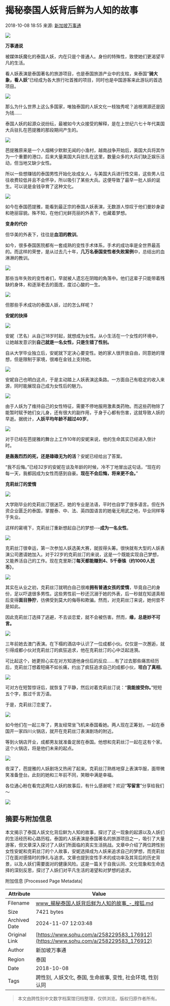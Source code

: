 # 揭秘泰国人妖背后鲜为人知的故事

2018-10-08 18:55 来源: [新加坡万事通](https://www.sohu.com/a/258229583_176912?spm=smpc.content-abroad.content.1.1730980966870KqhWQmr)

![](http://5b0988e595225.cdn.sohucs.com/images/20181008/f279672b80e8493e9221af0de645bd79.gif)

**万事通说**

被媒体妖魔化的泰国人妖，内在只是个普通人。身份的特殊性，致使她们更渴望平凡的生活。

看人妖表演是泰国著名的旅游项目，也是泰国旅游产业中的支柱，来泰国“**骑大象，看人妖**”已经成为各大旅行社首推的项目，同时也是中国游客来此游玩的首选项目。

![](http://5b0988e595225.cdn.sohucs.com/images/20181008/ab8248dda1be45dda5f2c58d71983c3d.jpg)

那么为什么世界上这么多国家，唯独泰国的人妖文化一枝独秀呢？追根溯源还是因为钱……

泰国人妖的起源众说纷纭，最被如今大众接受的解释，是在上世纪六七十年代美国大兵驻扎在芭提雅的那段期间产生的。

![](http://5b0988e595225.cdn.sohucs.com/images/20181008/f36cc81a915745ea8107892935202981.jpg)

芭提雅原来是一个人烟稀少默默无闻的小渔村，越南战争开始后，美国大兵将其作为一个重要的港口，后来大量美国大兵驻扎在这里，数量众多的大兵们缺乏娱乐活动，但当地又缺少女性。

所以一些想赚钱的泰国男性开始化妆成女人，与美国大兵进行性交易，这些男人往往收费较低并且不会怀孕，所以吸引了某些大兵。这便导致了最早一批人妖的诞生。可以说是金钱孕育了这种文化。

![](http://5b0988e595225.cdn.sohucs.com/images/20181008/81e19912ba0d42d9a40af85773c79878.jpg)

如今在泰国芭提雅，能看到最正宗的泰国人妖表演，无数游人惊叹于他们曼妙身姿和艳丽容貌。殊不知，在他们光鲜亮丽的外表下，也藏着梦想。

**变身的代价**

但华美的外表下，往往是**血泪的教训**。

如今，很多泰国医院都有一套成熟的变性手术体系，手术的成功率是全世界最高的。而这样的荣誉，是从过去几十年，**几万名泰国变性者失败案例**中，总结出的血淋淋的教训。

![](http://5b0988e595225.cdn.sohucs.com/images/20181008/f1142416db3b43be8a62b35004027514.jpg)

那些当年失败的变性者们，早就被人遗忘在阴暗的角落中。他们这辈子只能带着残缺的身体，和逐渐老去的面庞，度过心酸的一生。

![](http://5b0988e595225.cdn.sohucs.com/images/20181008/327815e34caf41ccb1f23728769e003d.jpg)

但那些手术成功的泰国人妖，过的怎么样呢？

**安妮的抉择**

![](http://5b0988e595225.cdn.sohucs.com/images/20181008/b6137ad51bbf4e08b2030e5dd5bde762.jpg)

安妮（艺名）从自己18岁时起，就想成为女性。从小生活在一个女性的环境中，让她越发意识到**自己就是一名女性，只是生错了性别。**

自从大学毕业独立后，安妮就下定决心要变性。她的家人很开放自由，同意她的理想，但是限制于家境，很难在金钱上支持她。

![](http://5b0988e595225.cdn.sohucs.com/images/20181008/4af9e085b0a4466caaf04f1d29516dc1.jpg)

安妮自己也明白这点，于是主动踏上人妖表演这条路。一方面自己有稳定的收入来源，同时能展现自己成为女性后的魅力。

![](http://5b0988e595225.cdn.sohucs.com/images/20181008/681ed2ae54fd4428aba058a7deb7da9f.jpg)

由于人妖为了维持自己的女性特征，需要不停地服用激素类药物。而这些药物除了能暂时赋予她们女儿身，还有很大的副作用，于身于心都有伤害，这就导致人妖的早逝。据统计，**人妖平均年龄不超过40岁**。

![](http://5b0988e595225.cdn.sohucs.com/images/20181008/bcb04d500adc413f9a098cb06c4e2811.jpg)

对于已经在芭提雅的舞台上工作10年的安妮来说，他的生命其实已经进入倒计时。

**是轰轰烈烈的死，还是碌碌无为的活**？安妮已经给出了答案。

“我不后悔。”已经32岁的安妮在谈及年龄的时候，冷不丁地冒出这句话，“现在的每一天，我都因成为女性而感到自豪。**现在不会后悔，将来更不会。**”

**克莉丝汀的爱情**

![](http://5b0988e595225.cdn.sohucs.com/images/20181008/d2e926b47f504bd7aa108065669e85d9.jpg)

大学刚毕业的克莉丝汀很迷茫，她的专业是法语，平时也自学了很多语言。但在外资企业匮乏的泰国，掌握泰、中、法、英四国语言的她毫无用武之地，毕业同样等于失业。

这样的窘境下，克莉丝汀重新想起自己的梦想--**\-成为一名女性**。

![](http://5b0988e595225.cdn.sohucs.com/images/20181008/bd37ba424b9041b8b62b873f55629cc0.jpg)

克莉丝汀很幸运，第一次参加人妖选美大赛，就拔得头筹。很快就有大型的人妖表演公司邀请她加入。对于22岁的克莉丝汀的来说，这是一个既能实现自己梦想，又能养活自己的工作。现在克里斯汀**每天都能赚到4、5千泰铢（约1000人民币）**。

![](http://5b0988e595225.cdn.sohucs.com/images/20181008/2b521573eceb41c4b4794ce9200d3c3b.jpg)

其实在从业之初，克莉丝汀就明白自己很难**拥有普通女孩的爱情**，毕竟自己的身份，足以吓退很多男性。这些男性前一秒还沉溺于她的外表，后一秒就在知道真相后变得**面目狰狞**，彷佛受到莫大的侮辱和欺骗。然而，对克莉丝汀来说，她何尝不是如此。

因此克莉丝汀选择了逃避，不去谈恋爱，就不会被伤害。然而，**缘，总是妙不可言。**

![](http://5b0988e595225.cdn.sohucs.com/images/20181008/0d7d29add539440bb3308ef4428e2452.jpg)

三年前她去澳门表演。在下榻的酒店中认识了一位成都小伙。仅仅是一次邂逅，就引得成都小伙对克莉丝汀的疯狂追求，他在克莉丝汀的心中泛起涟漪。

可比起这个，她更担心实在对方知道他身份后的反应……有了过去那些痛苦经历后，克莉丝汀想着短痛不如长痛，约出了疯狂追求自己的成都小伙，**坦白了真相**。

![](http://5b0988e595225.cdn.sohucs.com/images/20181008/53f98f74de4a456baa4b28d8d8d7af20.jpg)

可对方在短暂惊讶后，就恢复了平静，然后对着克莉丝汀说：“**我能接受你。**”短短五个字，胜过千言万语。

于是，克莉丝汀恋爱了。

![](http://5b0988e595225.cdn.sohucs.com/images/20181008/505f9a69b579486cbfb7397a8a14446a.jpg)

如今他们在一起三年了，男友经常坐飞机来泰国看她。两人现在正筹划，一起在泰国开一家四川火锅店，就开在克莉丝汀表演剧场的附近。

等到火锅店开业，成都男友就准备定居在泰国。他想和克莉丝汀一起在这有个家。这个火锅店，将是他们未来的起点。

![](http://5b0988e595225.cdn.sohucs.com/images/20181008/a958249ca9034d298f38a31d9323329c.jpg)

夜深了，芭提雅的人妖剧场又热闹了起来。克莉丝汀熟练地穿上表演华服，面带微笑准备登台。此刻的她和三年前不同，笑眼中满是幸福。

各位通心粉在看完这两位人妖的故事后，有什么感谢呢？欢迎“**写留言**”分享给我们～

![](http://5b0988e595225.cdn.sohucs.com/images/20181008/80698b0a6a9c4485a09417c91c87972d.jpg)

## 摘要与附加信息

<!-- tcd_abstract -->
本文揭示了泰国人妖文化背后鲜为人知的故事，探讨了这一现象的起源以及人妖们的生活经历和心路历程。泰国的人妖表演是泰国著名的旅游项目之一，吸引了大量游客，但文章深入探讨了人妖们所面临的真实生活挑战。文章中介绍了两位跨性别女性安妮和克莉丝汀的个人故事，安妮选择成为人妖来追求自己的梦想，而克莉丝汀在面对感情时的挣扎与追求。文章也提到变性手术的成功率及其背后的历史背景，以及人妖们需要面对的健康风险。这是一篇关于自我认同、文化现象和生命选择的深刻反思，探讨了人妖们对平凡生活的渴望和对梦想的追求。
<!-- tcd_abstract_end -->

附加信息 [Processed Page Metadata]

| Attribute       | Value                                  |
|-----------------|----------------------------------------|
| Filename        | www_揭秘泰国人妖背后鲜为人知的故事_-_搜狐.md                             |
| Size            | 7421 bytes                           |
| Archived Date   | 2024-11-07 12:03:48                             |
| Original Link   | [https://www.sohu.com/a/258229583_176912](https://www.sohu.com/a/258229583_176912)                       |
| Author          | 新加坡万事通                               |
| Region          | 泰国                               |
| Date            | 2018-10-08                                 |
| Tags            | 跨性别, 人妖文化, 泰国, 生命故事, 变性, 社会环境, 性别认同                                 |
>
> 本文由跨性别中文数字档案馆归档整理，仅供浏览。版权归原作者所有。
>